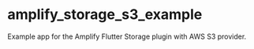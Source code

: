 # amplify_storage_s3_example

Example app for the Amplify Flutter Storage plugin with AWS S3 provider.
